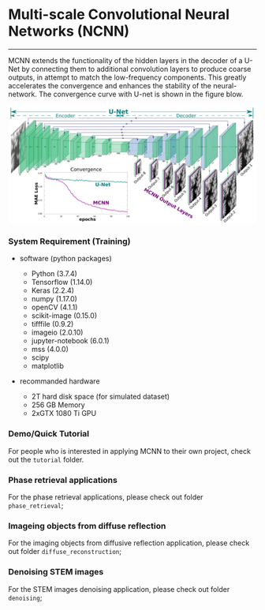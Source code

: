 # Multi-scale Convolutional Neural Networks (NCNN)
---

MCNN extends the functionality of the hidden layers in the decoder of a U-Net by connecting them to additional convolution layers to produce coarse outputs, in attempt to match the low-frequency components.
This greatly accelerates the convergence and enhances the stability of the neural-network. The convergence curve with U-net is shown in the figure blow.

![architectures](./misc/images/mcnn_architecture.jpg)


### System Requirement (Training)

+ software (python packages)
    + Python (3.7.4)
    + Tensorflow (1.14.0)
    + Keras (2.2.4)
    + numpy (1.17.0)
    + openCV (4.1.1)
    + scikit-image (0.15.0)
    + tifffile (0.9.2)
    + imageio (2.0.10)
    + jupyter-notebook (6.0.1)
    + mss (4.0.0)
    + scipy
    + matplotlib

+ recommanded hardware
    + 2T hard disk space (for simulated dataset)
    + 256 GB Memory
    + 2xGTX 1080 Ti GPU

### Demo/Quick Tutorial
For people who is interested in applying MCNN to their own project, check out the `tutorial` folder.


### Phase retrieval applications
For the phase retrieval applications, please check out folder `phase_retrieval`;

### Imageing objects from diffuse reflection
For the imaging objects from diffusive reflection application, please check out folder `diffuse_reconstruction`;

### Denoising STEM images
For the STEM images denoising application, please check out folder `denoising`;

